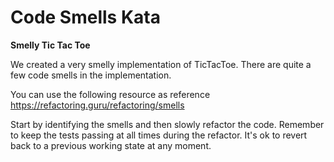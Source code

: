 # Code Smells Kata

**Smelly Tic Tac Toe**

We created a very smelly implementation of TicTacToe. There are quite a few code smells in the implementation.

You can use the following resource as reference https://refactoring.guru/refactoring/smells
 


Start by identifying the smells and then slowly refactor the code. Remember to keep the tests passing at all times during the refactor. It's ok to revert back to a previous working state at any moment.
